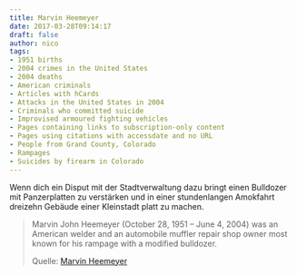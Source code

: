 ```yaml
---
title: Marvin Heemeyer
date: 2017-03-28T09:14:17
draft: false
author: nico
tags:
- 1951 births
- 2004 crimes in the United States
- 2004 deaths
- American criminals
- Articles with hCards
- Attacks in the United States in 2004
- Criminals who committed suicide
- Improvised armoured fighting vehicles
- Pages containing links to subscription-only content
- Pages using citations with accessdate and no URL
- People from Grand County, Colorado
- Rampages
- Suicides by firearm in Colorado
---
```


Wenn dich ein Disput mit der Stadtverwaltung dazu bringt einen Bulldozer mit Panzerplatten zu verstärken und in einer stundenlangen Amokfahrt dreizehn Gebäude einer Kleinstadt platt zu machen.

> Marvin John Heemeyer (October 28, 1951 – June 4, 2004) was an American welder
> and an automobile muffler repair shop owner most known for his rampage with a
> modified bulldozer.
>
> Quelle: [Marvin Heemeyer](https://en.wikipedia.org/wiki/Marvin_Heemeyer)